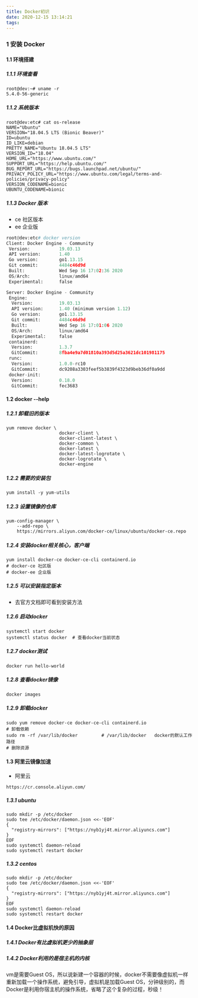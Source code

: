 ```yaml
---
title: Docker初识
date: 2020-12-15 13:14:21
tags:
---
```



### 1 安装 Docker

#### 1.1 环境搭建

##### 1.1.1 环境查看

```shell
root@dev:~# uname -r
5.4.0-56-generic
```

##### 1.1.2 系统版本

```shell
root@dev:etc# cat os-release 
NAME="Ubuntu"
VERSION="18.04.5 LTS (Bionic Beaver)"
ID=ubuntu
ID_LIKE=debian
PRETTY_NAME="Ubuntu 18.04.5 LTS"
VERSION_ID="18.04"
HOME_URL="https://www.ubuntu.com/"
SUPPORT_URL="https://help.ubuntu.com/"
BUG_REPORT_URL="https://bugs.launchpad.net/ubuntu/"
PRIVACY_POLICY_URL="https://www.ubuntu.com/legal/terms-and-policies/privacy-policy"
VERSION_CODENAME=bionic
UBUNTU_CODENAME=bionic
```

##### 1.1.3 Docker 版本

* ce 社区版本
* ee 企业版

```python
root@dev:etc# docker version
Client: Docker Engine - Community
 Version:           19.03.13
 API version:       1.40
 Go version:        go1.13.15
 Git commit:        4484c46d9d
 Built:             Wed Sep 16 17:02:36 2020
 OS/Arch:           linux/amd64
 Experimental:      false

Server: Docker Engine - Community
 Engine:
  Version:          19.03.13
  API version:      1.40 (minimum version 1.12)
  Go version:       go1.13.15
  Git commit:       4484c46d9d
  Built:            Wed Sep 16 17:01:06 2020
  OS/Arch:          linux/amd64
  Experimental:     false
 containerd:
  Version:          1.3.7
  GitCommit:        8fba4e9a7d01810a393d5d25a3621dc101981175
 runc:
  Version:          1.0.0-rc10
  GitCommit:        dc9208a3303feef5b3839f4323d9beb36df0a9dd
 docker-init:
  Version:          0.18.0
  GitCommit:        fec3683
```

#### 1.2 docker  --help

##### 1.2.1 卸载旧的版本

```shell
yum remove docker \
					docker-client \
					docker-client-latest \
					docker-common \
					docker-latest \
					docker-latest-logrotate \
					docker-logrotate \
					docker-engine
```

##### 1.2.2 需要的安装包

```shell
yum install -y yum-utils
```

##### 1.2.3 设置镜像的仓库

```shell
yum-config-manager \
	--add-repo \
	https://mirrors.aliyun.com/docker-ce/linux/ubuntu/docker-ce.repo
```

##### 1.2.4 安装docker相关核心，客户端

```shell
yum install docker-ce docker-ce-cli containerd.io
# docker-ce 社区版
# docker-ee 企业版
```

##### 1.2.5 可以安装指定版本

* 去官方文档即可看到安装方法

##### 1.2.6 启动docker

```shell
systemctl start docker
systemctl status docker  # 查看docker当前状态
```

##### 1.2.7 docker测试

```shell
docker run hello-world
```

##### 1.2.8 查看docker镜像

```shell
docker images
```

##### 1.2.9 卸载docker

```shell
sudo yum remove docker-ce docker-ce-cli containerd.io
# 卸载依赖
sudo rm -rf /var/lib/docker 		# /var/lib/docker   docker的默认工作路径
# 删除资源
```

#### 1.3 阿里云镜像加速

* 阿里云

`https://cr.console.aliyun.com/`


##### 1.3.1 ubuntu

```shell
sudo mkdir -p /etc/docker
sudo tee /etc/docker/daemon.json <<-'EOF'
{
  "registry-mirrors": ["https://nyb1yj4t.mirror.aliyuncs.com"]
}
EOF
sudo systemctl daemon-reload
sudo systemctl restart docker
```

##### 1.3.2 centos

```shell
sudo mkdir -p /etc/docker
sudo tee /etc/docker/daemon.json <<-'EOF'
{
  "registry-mirrors": ["https://nyb1yj4t.mirror.aliyuncs.com"]
}
EOF
sudo systemctl daemon-reload
sudo systemctl restart docker
```

#### 1.4 Docker比虚拟机快的原因

##### 1.4.1 Docker有比虚拟机更少的抽象层

##### 1.4.2 Docker利用的是宿主机的内核

vm是需要Guest OS，所以说新建一个容器的时候，docker不需要像虚拟机一样重新加载一个操作系统，避免引导，虚拟机是加载Guest OS，分钟级别的，而Docker是利用你宿主机的操作系统，省略了这个复杂的过程，秒级！